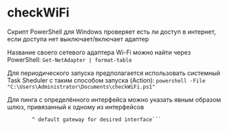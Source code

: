 # checkWiFi
Скрипт PowerShell для Windows проверяет есть ли доступ в интернет, если доступа нет выключает/включает адаптер

Название своего сетевого адаптера Wi-Fi можно найти через PowerShell:
```Get-NetAdapter | format-table```

Для периодического запуска предполагается использовать системный Task Sheduler с таким способом запуска (Action):
```powershell -File "C:\Users\Administrator\Documents\checkWiFi.ps1"```

Для пинга с определённого интерфейса можно указать явным образом шлюз, привязанный к одному из интерфейсов
```ping -k 192.169.1.1 microsoft.com
        ^ default gateway for desired interface```